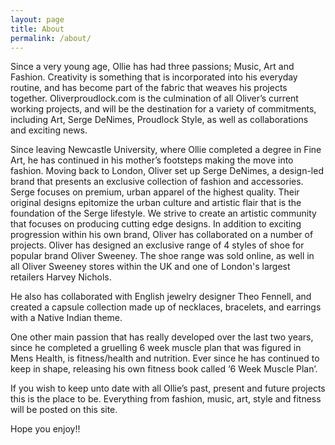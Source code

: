 ```yaml
---
layout: page
title: About
permalink: /about/
---
```


Since a very young age, Ollie has had three passions; Music, Art and Fashion. Creativity is something that is incorporated into his everyday routine, and has become part of the fabric that weaves his projects together. Oliverproudlock.com is the culmination of all Oliver’s current working projects, and will be the destination for a variety of commitments, including Art, Serge DeNimes, Proudlock Style, as well as collaborations and exciting news.

Since leaving Newcastle University, where Ollie completed a degree in Fine Art, he has continued in his mother’s footsteps making the move into fashion. Moving back to London, Oliver set up Serge DeNimes, a design-led brand that presents an exclusive collection of fashion and accessories. Serge focuses on premium, urban apparel of the highest quality. Their original designs epitomize the urban culture and artistic flair that is the foundation of the Serge lifestyle. We strive to create an artistic community that focuses on producing cutting edge designs.
In addition to exciting progression within his own brand, Oliver has collaborated on a number of projects. Oliver has designed an exclusive range of 4 styles of shoe for popular brand Oliver Sweeney. The shoe range was sold online, as well in all Oliver Sweeney stores within the UK and one of London's largest retailers Harvey Nichols.

He also has collaborated with English jewelry designer Theo Fennell, and created a capsule collection made up of necklaces, bracelets, and earrings with a Native Indian theme.

One other main passion that has really developed over the last two years, since he completed a gruelling 6 week muscle plan that was figured in Mens Health, is fitness/health and nutrition. Ever since he has continued to keep in shape, releasing his own fitness book called ‘6 Week Muscle Plan’.

If you wish to keep unto date with all Ollie’s past, present and future projects this is the place to be. Everything from fashion, music, art, style and fitness will be posted on this site.

Hope you enjoy!!
